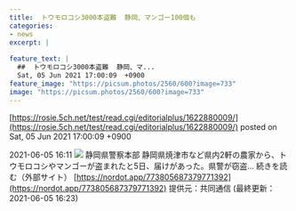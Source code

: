```yaml
---
title:  トウモロコシ3000本盗難  静岡、マンゴー100個も  
categories:
- news
excerpt: |
  
feature_text: |
  ##  トウモロコシ3000本盗難  静岡、マ...
  Sat, 05 Jun 2021 17:00:09  +0900
feature_image: "https://picsum.photos/2560/600?image=733"
image: "https://picsum.photos/2560/600?image=733"
---
```


[https://rosie.5ch.net/test/read.cgi/editorialplus/1622880009/](https://rosie.5ch.net/test/read.cgi/editorialplus/1622880009/)
posted on Sat, 05 Jun 2021 17:00:09  +0900

<!--more-->

2021-06-05 16:11 ![](https://contents.oricon.co.jp/upimg/article/3/1537/1537185/detail/img400/b055da0834d85731e085e14f01fe132c9adc219967860cd2c0aacf732924beea.jpg) 静岡県警察本部 静岡県焼津市など県内2軒の農家から、トウモロコシやマンゴーが盗まれたと5日、届けがあった。県警が窃盗... 続きを読む（外部サイト） [https://nordot.app/773805687379771392](https://nordot.app/773805687379771392) 提供元：共同通信 (最終更新：2021-06-05 16:23)
